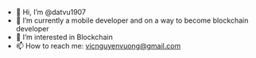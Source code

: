 - 👋 Hi, I’m @datvu1907
- 👀 I’m currently a mobile developer and on a way to become blockchain developer
- 🌱 I’m interested in Blockchain 
- 📫 How to reach me: vicnguyenvuong@gmail.com

<!---
datvu1907/datvu1907 is a ✨ special ✨ repository because its `README.md` (this file) appears on your GitHub profile.
You can click the Preview link to take a look at your changes.
--->
